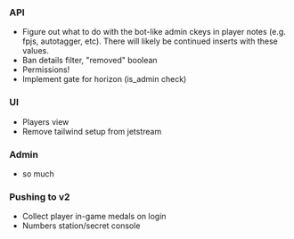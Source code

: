 ### API

- Figure out what to do with the bot-like admin ckeys in player notes (e.g. fpjs, autotagger, etc). There will likely be continued inserts with these values.
- Ban details filter, "removed" boolean
- Permissions!
- Implement gate for horizon (is_admin check)

### UI
- Players view
- Remove tailwind setup from jetstream

### Admin
- so much

### Pushing to v2
- Collect player in-game medals on login
- Numbers station/secret console
